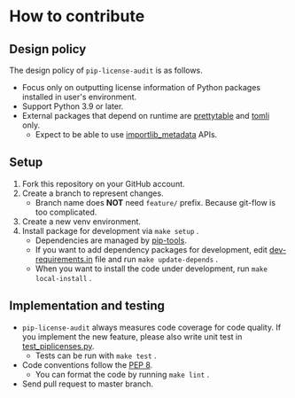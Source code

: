 # How to contribute

## Design policy

The design policy of `pip-license-audit` is as follows.

* Focus only on outputting license information of Python packages installed in user's environment.
* Support Python 3.9 or later.
* External packages that depend on runtime are [prettytable](https://pypi.org/project/prettytable/) and [tomli](https://pypi.org/project/tomli/) only.
  * Expect to be able to use [importlib\_metadata](https://importlib_metadata.readthedocs.io/) APIs.

## Setup

1. Fork this repository on your GitHub account.
2. Create a branch to represent changes.
    * Branch name does **NOT** need `feature/` prefix. Because git-flow is too complicated.
3. Create a new venv environment.
4. Install package for development via `make setup` .
    * Dependencies are managed by [pip-tools](https://pypi.org/project/pip-tools/).
    * If you want to add dependency packages for development, edit [dev-requirements.in](https://github.com/pbhandari/pip-license-audit/blob/master/dev-requirements.in) file and run `make update-depends` .
    * When you want to install the code under development, run `make local-install` .

## Implementation and testing

* `pip-license-audit` always measures code coverage for code quality. If you implement the new feature, please also write unit test in [test\_piplicenses.py](https://github.com/pbhandari/pip-license-audit/blob/master/test_piplicenses.py).
  * Tests can be run with `make test` .
* Code conventions follow the [PEP 8](https://www.python.org/dev/peps/pep-0008/).
  * You can format the code by running `make lint` .
* Send pull request to master branch.
